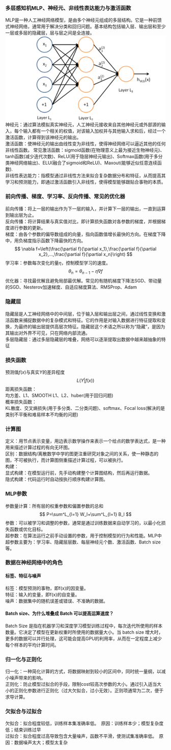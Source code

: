 ### 多层感知机MLP、神经元、非线性表达能力与激活函数  
MLP是一种人工神经网络模型，是由多个神经元组成的多层结构。它是一种前馈式神经网络，通常用于解决分类和回归问题。基本结构包括输入层、输出层和至少一层或多层的隐藏层，层与层之间是全连接。  
![](photos/01.png)
神经元：通过算法模拟真实神经元，人工神经元接收来自其他神经元或外部源的输入，每个输入都有一个相关的权值，对该输入加权并与其他输入求和后，经过一个激活函数，计算得到该神经元的输出。  
激活函数：使神经元的输出由线性变为非线性，使得神经网络可以逼近其他的任何非线性函数。
常见激活函数：sigmoid函数(在物理意义上最为接近生物神经元)、tanh函数(减少迭代次数)、ReLU(用于隐层神经元输出)、Softmax函数(用于多分类神经网络输出)、ELU(融合了sigmoid和ReLU)、Maxout(能够近似任意连续函数).  
非线性表达能力：指模型通过非线性方法来拟合复杂数据分布和特征，从而提高其学习和预测能力，即通过激活函数引入非线性，使得模型能够跟贴合事物的本质。  
### 前向传播、梯度、学习率、反向传播、常见的优化器
前向传播：将上一层的输出作为下一层的输入，并计算下一层的输出，一直到运算到输出层为止。  
反向传播：将计算结果与真实值对比，即计算损失函数对各参数的梯度，并根据梯度进行参数的更新。  
梯度：由各个参数的偏导数组成的向量，指向函数值增长最快的方向。在梯度下降中，用负梯度指示函数下降最快的方向。
$$
\nabla f=\left(\frac{\partial f}{\partial x_1},\frac{\partial f}{\partial x_2},...,\frac{\partial f}{\partial x_n}\right)
$$ 
学习率：参数每次变化的量$\eta$，控制模型学习的速度。  
$$
\theta_n=\theta_{n-1}-\eta\nabla f
$$
优化器：寻找最优解且避免局部最优解。常见的有随机梯度下降法SGD、带动量的SGD、Nesterov加速梯度、自适应梯度算法、RMSProp、Adam
### 隐藏层  
隐藏层是人工神经网络中的中间层，位于输入层和输出层之间，通过线性变换和激活函数来捕捉数据中的复杂模式和特征。它的作用是对输入数据进行特征提取和变换，为最终的输出层提供高层次特征。隐藏层这个术语之所以称为“隐藏”，是因为其输出对外界不可见，只在网络内部流通。  
多层隐藏层：通过多层隐藏层的堆叠，网络可以逐渐提取出数据中越来越抽象的特征
### 损失函数  
预测值$f(x)$与真实$Y$的差异程度
$$
L(Y|f(x))
$$
距离损失函数：  
均方差、L1、SMOOTH L1、L2、huber(用于回归问题)  
概率损失函数：  
 KL散度、交叉熵损失(用于多分类、二分类问题)、softmax、Focal loss(解决的是类别不平衡和难易样本不均衡的问题)
### 计算图  
定义：用节点表示变量，用边表示数学操作来表示一个给点的数学表达式，是一种用来描述计算过程的有向无环图。  
区别：数据结构/离散数学中学的图更注重研究对象之间的关系，使一种静态的图，不可被执行，而计算图侧重描述计算过程，可以被执行。  
构建：  
显式构建：在模型运行前，先手动构建整个计算图结构，然后再运行数据。  
隐式构建：代码运行时自动按执行顺序构建计算图。
### MLP参数  
参数量计算：所有层的权重参数和偏置参数的总和
$$
P=\sum^L_{l=1} W_l+\sum^L_{l=1} B_l
$$
参数：可以被学习和调整的参数，通常是通过训练数据来自动学习的，以最小化损失函数或优化目标。  
超参数：在算法运行之前手动设置的参数，用于控制模型的行为和性能。MLP中超参数主要为：学习率、隐藏层层数、每层神经元个数、激活函数、Batch size等。
### 数据在神经网络中的角色
#### 标签、特征与噪声
标签：模型预测的事物，即f(x)的因变量。  
特征：输入的变量，即f(x)的自变量。  
噪声：数据集中的随机误差或错误、不准确的数据。
#### Batch size、为什么堆叠成 Batch 可以提高运算速度？
Batch Size 是指在机器学习和深度学习模型训练过程中，每次迭代所使用的样本数量。它决定了模型在更新权重时所使用的数据量大小。当 batch size 增大时，更多的数据可以并行处理，这可能会提高GPU的利用率，从而在一定程度上减少每个样本的平均计算时间。
### 归一化与正则化
归一化：一种简化计算的方式，将数据映射到较小的区间中，同时统一量纲，以减小噪声带来的影响。  
正则化：防止模型过拟合的手段，限制cost较高次参数的大小。通过引入适当大小的正则化参数进行正则化（过大欠拟合，过小无效）。正则项通常为二次，便于求导计算。
### 欠拟合与过拟合
欠拟合：拟合程度较低，训练样本集准确率低。&ensp;原因：训练样本少；模型复杂度低；结束训练过早   
过拟合：拟合程度过高导致包含大量噪声，函数不平滑，使测试集准确率低。&ensp;原因：数据噪声太大；模型太复杂